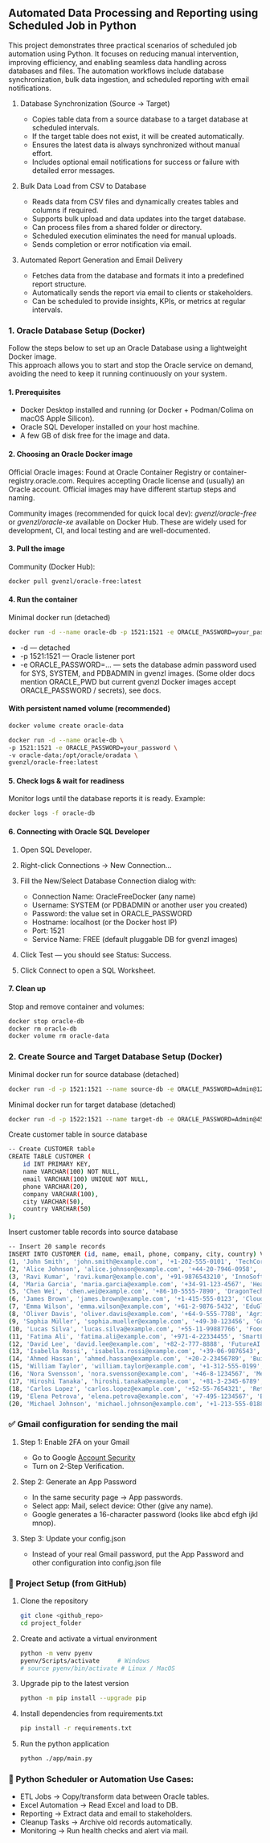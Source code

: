 ## Automated Data Processing and Reporting using Scheduled Job in Python

This project demonstrates three practical scenarios of scheduled job automation using Python. It focuses on reducing manual intervention, improving efficiency, and enabling seamless data handling across databases and files. The automation workflows include database synchronization, bulk data ingestion, and scheduled reporting with email notifications.

1. Database Synchronization (Source → Target)
    - Copies table data from a source database to a target database at scheduled intervals.
    - If the target table does not exist, it will be created automatically.
    - Ensures the latest data is always synchronized without manual effort.
    - Includes optional email notifications for success or failure with detailed error messages.

2. Bulk Data Load from CSV to Database
    - Reads data from CSV files and dynamically creates tables and columns if required.
    - Supports bulk upload and data updates into the target database.
    - Can process files from a shared folder or directory.
    - Scheduled execution eliminates the need for manual uploads.
    - Sends completion or error notification via email.

3. Automated Report Generation and Email Delivery
    - Fetches data from the database and formats it into a predefined report structure.
    - Automatically sends the report via email to clients or stakeholders.
    - Can be scheduled to provide insights, KPIs, or metrics at regular intervals.

### 1. Oracle Database Setup (Docker)

Follow the steps below to set up an Oracle Database using a lightweight Docker image.  
This approach allows you to start and stop the Oracle service on demand, avoiding the need to keep it running continuously on your system.

#### 1. Prerequisites
* Docker Desktop installed and running (or Docker + Podman/Colima on macOS Apple Silicon).
* Oracle SQL Developer installed on your host machine.
* A few GB of disk free for the image and data.

#### 2. Choosing an Oracle Docker image

Official Oracle images: Found at Oracle Container Registry or container-registry.oracle.com. Requires accepting Oracle license and (usually) an Oracle account. Official images may have different startup steps and naming.

Community images (recommended for quick local dev): <i>gvenzl/oracle-free</i> or <i>gvenzl/oracle-xe</i> available on Docker Hub. These are widely used for development, CI, and local testing and are well-documented.

#### 3. Pull the image
Community (Docker Hub):
```sh
docker pull gvenzl/oracle-free:latest
```

#### 4. Run the container
Minimal docker run (detached)
```sh
docker run -d --name oracle-db -p 1521:1521 -e ORACLE_PASSWORD=your_password gvenzl/oracle-free:latest
```
* -d — detached
* -p 1521:1521 — Oracle listener port
* -e ORACLE_PASSWORD=... — sets the database admin password used for SYS, SYSTEM, and PDBADMIN in gvenzl images. (Some older docs mention ORACLE_PWD but current gvenzl Docker images accept ORACLE_PASSWORD / secrets), see docs.

#### With persistent named volume (recommended)
```sh
docker volume create oracle-data
```
```sh
docker run -d --name oracle-db \
-p 1521:1521 -e ORACLE_PASSWORD=your_password \
-v oracle-data:/opt/oracle/oradata \
gvenzl/oracle-free:latest
```

#### 5. Check logs & wait for readiness

Monitor logs until the database reports it is ready. Example:

```sh
docker logs -f oracle-db
```
#### 6. Connecting with Oracle SQL Developer
1. Open SQL Developer.
2. Right-click Connections → New Connection...
3. Fill the New/Select Database Connection dialog with:
    *  Connection Name: OracleFreeDocker (any name)
    * Username: SYSTEM (or PDBADMIN or another user you created)
    * Password: the value set in ORACLE_PASSWORD
    * Hostname: localhost (or the Docker host IP)
    * Port: 1521
    * Service Name: FREE (default pluggable DB for gvenzl images)

4. Click Test — you should see Status: Success.
5. Click Connect to open a SQL Worksheet.

#### 7. Clean up

Stop and remove container and volumes:
```sh
docker stop oracle-db
docker rm oracle-db
docker volume rm oracle-data
```

### 2. Create Source and Target Database Setup (Docker)
Minimal docker run for source database (detached)
```sh
docker run -d -p 1521:1521 --name source-db -e ORACLE_PASSWORD=Admin@123 gvenzl/oracle-free:latest
```
Minimal docker run for target database (detached)
```sh
docker run -d -p 1522:1521 --name target-db -e ORACLE_PASSWORD=Admin@456 gvenzl/oracle-free:latest
```
Create customer table in source database
```sh
-- Create CUSTOMER table
CREATE TABLE CUSTOMER (
    id INT PRIMARY KEY,
    name VARCHAR(100) NOT NULL,
    email VARCHAR(100) UNIQUE NOT NULL,
    phone VARCHAR(20),
    company VARCHAR(100),
    city VARCHAR(50),
    country VARCHAR(50)
);
```
Insert customer table records into source database
```sh
-- Insert 20 sample records
INSERT INTO CUSTOMER (id, name, email, phone, company, city, country) VALUES
(1, 'John Smith', 'john.smith@example.com', '+1-202-555-0101', 'TechCorp', 'New York', 'USA'),
(2, 'Alice Johnson', 'alice.johnson@example.com', '+44-20-7946-0958', 'FinServe', 'London', 'UK'),
(3, 'Ravi Kumar', 'ravi.kumar@example.com', '+91-9876543210', 'InnoSoft', 'Bangalore', 'India'),
(4, 'Maria Garcia', 'maria.garcia@example.com', '+34-91-123-4567', 'HealthPlus', 'Madrid', 'Spain'),
(5, 'Chen Wei', 'chen.wei@example.com', '+86-10-5555-7890', 'DragonTech', 'Beijing', 'China'),
(6, 'James Brown', 'james.brown@example.com', '+1-415-555-0123', 'CloudNet', 'San Francisco', 'USA'),
(7, 'Emma Wilson', 'emma.wilson@example.com', '+61-2-9876-5432', 'EduGlobal', 'Sydney', 'Australia'),
(8, 'Oliver Davis', 'oliver.davis@example.com', '+64-9-555-7788', 'AgriCorp', 'Auckland', 'New Zealand'),
(9, 'Sophia Müller', 'sophia.mueller@example.com', '+49-30-123456', 'GreenEnergy', 'Berlin', 'Germany'),
(10, 'Lucas Silva', 'lucas.silva@example.com', '+55-11-99887766', 'FoodMart', 'São Paulo', 'Brazil'),
(11, 'Fatima Ali', 'fatima.ali@example.com', '+971-4-22334455', 'SmartLogistics', 'Dubai', 'UAE'),
(12, 'David Lee', 'david.lee@example.com', '+82-2-777-8888', 'FutureAI', 'Seoul', 'South Korea'),
(13, 'Isabella Rossi', 'isabella.rossi@example.com', '+39-06-9876543', 'DesignHub', 'Rome', 'Italy'),
(14, 'Ahmed Hassan', 'ahmed.hassan@example.com', '+20-2-23456789', 'BuildTech', 'Cairo', 'Egypt'),
(15, 'William Taylor', 'william.taylor@example.com', '+1-312-555-0199', 'SecureNet', 'Chicago', 'USA'),
(16, 'Nora Svensson', 'nora.svensson@example.com', '+46-8-1234567', 'MediCare', 'Stockholm', 'Sweden'),
(17, 'Hiroshi Tanaka', 'hiroshi.tanaka@example.com', '+81-3-2345-6789', 'AutoMoto', 'Tokyo', 'Japan'),
(18, 'Carlos Lopez', 'carlos.lopez@example.com', '+52-55-7654321', 'RetailPro', 'Mexico City', 'Mexico'),
(19, 'Elena Petrova', 'elena.petrova@example.com', '+7-495-1234567', 'BankTrust', 'Moscow', 'Russia'),
(20, 'Michael Johnson', 'michael.johnson@example.com', '+1-213-555-0188', 'NextGenTech', 'Los Angeles', 'USA');
```

### ✅ Gmail configuration for sending the mail
1. Step 1: Enable 2FA on your Gmail
    - Go to Google [Account Security](https://myaccount.google.com/u/1/security)
    - Turn on 2-Step Verification.

2. Step 2: Generate an App Password
    - In the same security page → App passwords.
    - Select app: Mail, select device: Other (give any name).
    - Google generates a 16-character password (looks like abcd efgh ijkl mnop).

3. Step 3: Update your config.json
    - Instead of your real Gmail password, put the App Password and other configuration into config.json file

### 🔧 Project Setup (from GitHub)

1. Clone the repository
    ```sh
    git clone <github_repo>
    cd project_folder
    ```
2. Create and activate a virtual environment
    ```sh
    python -m venv pyenv
    pyenv/Scripts/activate     # Windows
    # source pyenv/bin/activate # Linux / MacOS
    ```
3. Upgrade pip to the latest version
    ```sh
    python -m pip install --upgrade pip
    ```
4. Install dependencies from requirements.txt
    ```sh
    pip install -r requirements.txt
    ```
5. Run the python application
    ```sh
    python ./app/main.py
    ```

### 🔑 Python Scheduler or Automation Use Cases:

- ETL Jobs → Copy/transform data between Oracle tables.
- Excel Automation → Read Excel and load to DB.
- Reporting → Extract data and email to stakeholders.
- Cleanup Tasks → Archive old records automatically.
- Monitoring → Run health checks and alert via mail.